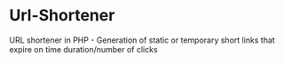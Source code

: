 # Url-Shortener
URL shortener in PHP - Generation of static or temporary short links that expire on time duration/number of clicks
